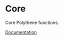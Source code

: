 # Core

Core Polythene functions.

[Documentation](https://github.com/ArthurClemens/polythene/tree/master/docs/README.md)
